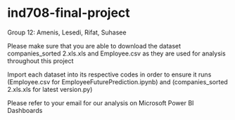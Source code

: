 # ind708-final-project

Group 12: Amenis, Lesedi, Rifat, Suhasee

Please make sure that you are able to download the dataset companies_sorted 2.xls.xls and Employee.csv as they are used for analysis throughout this project

Import each dataset into its respective codes in order to ensure it runs (Employee.csv for EmployeeFuturePrediction.ipynb) and (companies_sorted 2.xls.xls for latest version.py)

Please refer to your email for our analysis on Microsoft Power BI Dashboards
